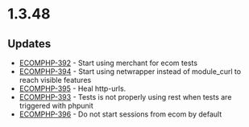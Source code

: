 # 1.3.48

## Updates

* [ECOMPHP-392](https://resursbankplugins.atlassian.net/browse/ECOMPHP-392) - Start using merchant for ecom tests
* [ECOMPHP-394](https://resursbankplugins.atlassian.net/browse/ECOMPHP-394) - Start using netwrapper instead of module_curl to reach visible features
* [ECOMPHP-395](https://resursbankplugins.atlassian.net/browse/ECOMPHP-395) - Heal http-urls.
* [ECOMPHP-393](https://resursbankplugins.atlassian.net/browse/ECOMPHP-393) - Tests is not properly using rest when tests are triggered with phpunit
* [ECOMPHP-396](https://resursbankplugins.atlassian.net/browse/ECOMPHP-396) - Do not start sessions from ecom by default
